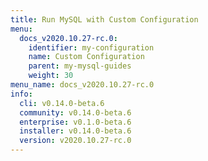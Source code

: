 ```yaml
---
title: Run MySQL with Custom Configuration
menu:
  docs_v2020.10.27-rc.0:
    identifier: my-configuration
    name: Custom Configuration
    parent: my-mysql-guides
    weight: 30
menu_name: docs_v2020.10.27-rc.0
info:
  cli: v0.14.0-beta.6
  community: v0.14.0-beta.6
  enterprise: v0.1.0-beta.6
  installer: v0.14.0-beta.6
  version: v2020.10.27-rc.0
---
```


